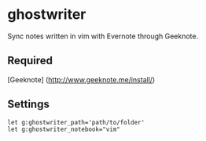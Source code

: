 # ghostwriter
Sync notes written in vim with Evernote through Geeknote.

## Required

[Geeknote] (http://www.geeknote.me/install/)

## Settings 
``` vim
let g:ghostwriter_path='path/to/folder'
let g:ghostwriter_notebook="vim"
